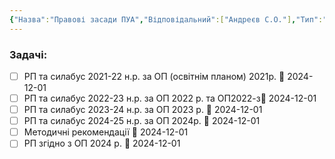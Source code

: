 ```yaml
---
{"Назва":"Правові засади ПУА","Відповідальний":["Андреєв С.О."],"Тип":"Обов'язковий","Кафедра":"Політичних наук і права","dg-publish":true,"permalink":"/work/uni/administrative/faculty/akreditacziya/bakalavrat/281/pravovi-zasadi-pua/","dgPassFrontmatter":true}
---
```


### Задачі:
- [ ] РП та силабус 2021-22 н.р. за ОП (освітнім планом) 2021р. 📅 2024-12-01
- [ ] РП та силабус 2022-23 н.р. за ОП 2022 р. та ОП2022-з📅 2024-12-01
- [ ] РП та силабус 2023-24 н.р. за ОП 2023 р.  📅 2024-12-01
- [ ] РП та силабус 2024-25 н.р. за ОП 2024р.  📅 2024-12-01
- [ ] Методичні рекомендації 📅 2024-12-01
- [ ] РП згідно з ОП 2024 р. 📅 2024-12-01
